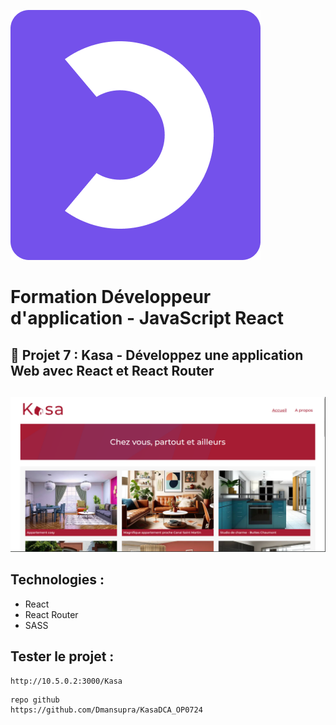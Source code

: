 ![formation](./images/OpenClassRooms.png)

# Formation Développeur d'application - JavaScript React

## 📎 Projet 7 : Kasa - Développez une application Web avec React et React Router

##

![Alt text](images/home.png)

## Technologies :

- React
- React Router
- SASS

## Tester le projet :

```lien github
http://10.5.0.2:3000/Kasa
```

```
repo github
https://github.com/Dmansupra/KasaDCA_OP0724
```
